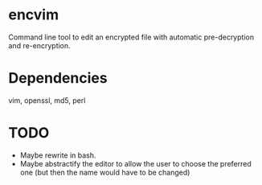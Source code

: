 # encvim
Command line tool to edit an encrypted file with automatic pre-decryption and
re-encryption.

# Dependencies
vim, openssl, md5, perl

# TODO
 - Maybe rewrite in bash.
 - Maybe abstractify the editor to allow the user to choose the preferred one
   (but then the name would have to be changed)
   
